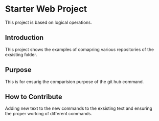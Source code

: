 # Starter Web Project
This project is based on logical operations.

## Introduction
This project shows the examples of comapring various repositories of the exsisting folder.

## Purpose
This is for ensurig the comparision purpose of the git hub command.

## How to Contribute
Adding new text to the new commands to the exsisting text and ensuring the proper working of different commands.

